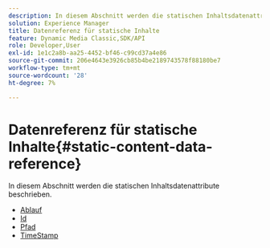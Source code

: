 ```yaml
---
description: In diesem Abschnitt werden die statischen Inhaltsdatenattribute beschrieben.
solution: Experience Manager
title: Datenreferenz für statische Inhalte
feature: Dynamic Media Classic,SDK/API
role: Developer,User
exl-id: 1e1c2a8b-aa25-4452-bf46-c99cd37a4e86
source-git-commit: 206e4643e3926cb85b4be2189743578f88180be7
workflow-type: tm+mt
source-wordcount: '28'
ht-degree: 7%

---
```


# Datenreferenz für statische Inhalte{#static-content-data-reference}

In diesem Abschnitt werden die statischen Inhaltsdatenattribute beschrieben.

* [Ablauf](r-expiration-static.md)
* [Id](r-id-static.md)
* [Pfad](r-path-static.md)
* [TimeStamp](r-timestamp-static.md)
